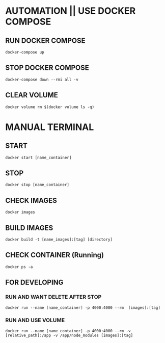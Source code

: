 # AUTOMATION || USE DOCKER COMPOSE
## RUN DOCKER COMPOSE
```
docker-compose up
```

## STOP DOCKER COMPOSE
```
docker-compose down --rmi all -v
```

## CLEAR VOLUME
```
docker volume rm $(docker volume ls -q)
```

# MANUAL TERMINAL
## START
```
docker start [name_container]
```

## STOP
```
docker stop [name_container]
```

## CHECK IMAGES
```
docker images
```

## BUILD IMAGES
```
docker build -t [name_images]:[tag] [directory]
```

## CHECK CONTAINER (Running)
```
docker ps -a
```

## FOR DEVELOPING

### RUN AND WANT DELETE AFTER STOP 
```
docker run --name [name_container] -p 4000:4000 --rm  [images]:[tag]
```

### RUN AND USE VOLUME
```
docker run --name [name_container] -p 4000:4000 --rm -v [relative_path]:/app -v /app/node_modules [images]:[tag]
```